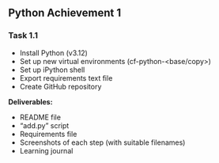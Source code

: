 ## Python Achievement 1

### Task 1.1

* Install Python (v3.12)
* Set up new virtual environments (cf-python-<base/copy>)
* Set up iPython shell
* Export requirements text file
* Create GitHub repository

**Deliverables:**

* README file
* “add.py” script
* Requirements file
* Screenshots of each step (with suitable filenames)
* Learning journal

